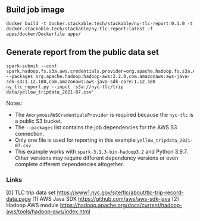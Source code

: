 
## Build job image

    docker build -t docker.stackable.tech/stackable/ny-tlc-report:0.1.0 -t docker.stackable.tech/stackable/ny-tlc-report:latest -f apps/docker/Dockerfile apps/

## Generate report from the public data set

    spark-submit --conf spark.hadoop.fs.s3a.aws.credentials.provider=org.apache.hadoop.fs.s3a.AnonymousAWSCredentialsProvider --packages org.apache.hadoop:hadoop-aws:3.2.0,com.amazonaws:aws-java-sdk-s3:1.12.180,com.amazonaws:aws-java-sdk-core:1.12.180 ny_tlc_report.py --input 's3a://nyc-tlc/trip data/yellow_tripdata_2021-07.csv'

Notes:

* The `AnonymousAWSCredentialsProvider` is required because the `nyc-tlc` is a public S3 bucket.
* The `--packages` list contains the job dependencies for the AWS S3 connection.
* Only one file is used for reporting in this example `yellow_tripdata_2021-07.csv`
* This example works with `spark-3.1.3-bin-hadoop3.2` and Python 3.9.7. Other versions may require different dependency versions or even complete different dependencies altogether.

### Links

[0] TLC trip data set https://www1.nyc.gov/site/tlc/about/tlc-trip-record-data.page
[1] AWS Java SDK https://github.com/aws/aws-sdk-java
[2] Hadoop AWS module https://hadoop.apache.org/docs/current/hadoop-aws/tools/hadoop-aws/index.html
